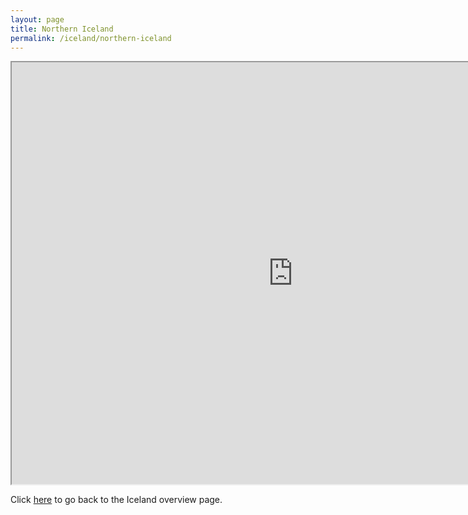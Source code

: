 ```yaml
---
layout: page
title: Northern Iceland
permalink: /iceland/northern-iceland
---
```

<div class='add-pad'>

<iframe src="https://www.google.com/maps/d/u/0/embed?mid=1jIk8Qqczb2OvzpyX0uP-eNLKqY0" width="900" height="675"></iframe>

<p>Click <a href="http://angelariggs.github.io/iceland">here</a> to go back to the Iceland overview page.</p>
</div>